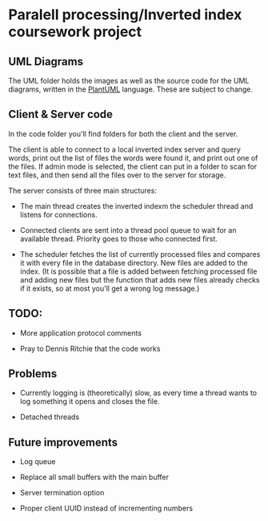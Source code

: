 # Paralell processing/Inverted index coursework project

## UML Diagrams

The UML folder holds the images as well as the source code for the UML diagrams, written in the [PlantUML](https://plantuml.com/) language.
These are subject to change.

## Client & Server code

In the code folder you'll find folders for both the client and the server.

The client is able to connect to a local inverted index server and query words, print out the list of files the words were found it, and print out one of the files. If admin mode is selected, the client can put in a folder to scan for text files, and then send all the files over to the server for storage.

The server consists of three main structures:

 - The main thread creates the inverted indexm the scheduler thread and listens for connections.

 - Connected clients are sent into a thread pool queue to wait for an available thread. Priority goes to those who connected first.

 - The scheduler fetches the list of currently processed files and compares it with every file in the database directory. New files are added to the index. (It is possible that a file is added between fetching processed file and adding new files but the function that adds new files already checks if it exists, so at most you'll get a wrong log message.)

## TODO:

 - More application protocol comments

 - Pray to Dennis Ritchie that the code works

## Problems

 - Currently logging is (theoretically) slow, as every time a thread wants to log something it opens and closes the file. 

 - Detached threads

## Future improvements

 - Log queue

 - Replace all small buffers with the main buffer

 - Server termination option

 - Proper client UUID instead of incrementing numbers
